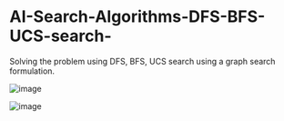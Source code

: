 # AI-Search-Algorithms-DFS-BFS-UCS-search-
Solving the  problem using DFS, BFS, UCS search using a graph search formulation.

![image](https://github.com/adityamishra5050/AI-Search-Algorithms-DFS-BFS-UCS-search-/assets/144830127/624a7863-00b4-4fee-aaa5-56890179f8ad)

![image](https://github.com/adityamishra5050/AI-Search-Algorithms-DFS-BFS-UCS-search-/assets/144830127/a59a2069-4736-446f-b473-419fd7f8443a)

